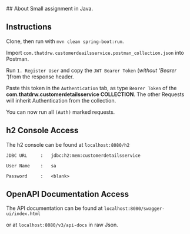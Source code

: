  \## About
Small assignment in Java.

## Instructions
Clone, then run with `mvn clean spring-boot:run`.

Import `com.thatdrw.customerdeailsservice.postman_collection.json` into Postman.

Run `1. Register User` and copy the `JWT Bearer Token` (_without 'Bearer '_)from the response header.

Paste this token in the `Authentication` tab, as type `Bearer Token` of the **com.thatdrw.customerdetailsservice COLLECTION**. The other Requests will inherit Authentication from the collection.

You can now run all `(Auth)` marked requests.

## h2 Console Access
The h2 console can be found at `localhost:8080/h2`

`JDBC URL     :   jdbc:h2:mem:customerdetailsservice`

`User Name    :   sa                                `

`Password     :   <blank>                           `

## OpenAPI Documentation Access
The API documentation can be found at `localhost:8080/swagger-ui/index.html`

or at `localhost:8080/v3/api-docs` in raw Json.